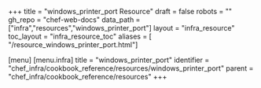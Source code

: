 +++
title = "windows_printer_port Resource"
draft = false
robots = ""
gh_repo = "chef-web-docs"
data_path = ["infra","resources","windows_printer_port"]
layout = "infra_resource"
toc_layout = "infra_resource_toc"
aliases = [ "/resource_windows_printer_port.html"]

[menu]
  [menu.infra]
    title = "windows_printer_port"
    identifier = "chef_infra/cookbook_reference/resources/windows_printer_port"
    parent = "chef_infra/cookbook_reference/resources"
+++

<!-- The contents of this page are automatically generated from the windows_printer_port.yaml file in the data directory. -->
<!-- To suggest a change, edit the https://github.com/chef/chef/blob/main/lib/chef/resource/windows_printer_port.rb file
      and submit a pull request to the https://github.com/chef/chef repository. -->
